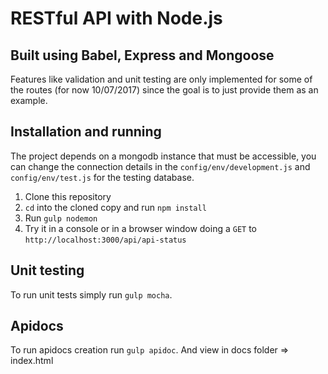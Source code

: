 # RESTful API with Node.js
## Built using Babel, Express and Mongoose

Features like validation and unit testing are only implemented for some of the routes (for now 10/07/2017) since the goal is to just provide
them as an example.

## Installation and running

The project depends on a mongodb instance that must be accessible, you can change the connection details in the
`config/env/development.js` and `config/env/test.js` for the testing database.

1. Clone this repository
2. `cd` into the cloned copy and run `npm install`
3. Run `gulp nodemon`
4. Try it in a console or in a browser window doing a `GET` to `http://localhost:3000/api/api-status`

## Unit testing

To run unit tests simply run `gulp mocha`.

## Apidocs

To run apidocs creation run `gulp apidoc`. And view in docs folder => index.html
